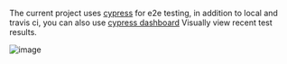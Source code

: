 The current project uses [cypress](https://www.cypress.io/) for e2e testing, in addition to local and travis ci, you can also use [cypress dashboard](https://dashboard.cypress.io/#/projects/w5dkjg/runs) Visually view recent test results.


![image](https://user-images.githubusercontent.com/6184465/56291494-f7442c80-6157-11e9-84d4-d7af7c5728ee.png)
